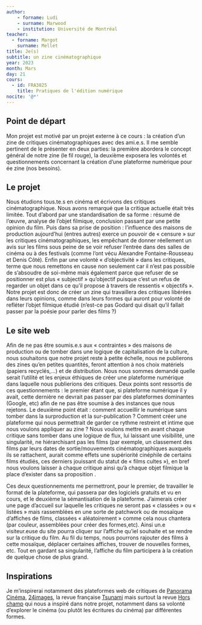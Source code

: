 ```yaml
--- 
author: 
    - forname: Ludi
    - surname: Marwood
    - institution: Université de Montréal
teacher: 
  - forname: Margot
    surname: Mellet
title: Je(s)
subtitle: un zine cinématographique
year: 2023
month: Mars
day: 21
cours:
  - id: FRA3825
    title: Pratiques de l'édition numérique
nocite: '@*'
---
```


## Point de départ

Mon projet est motivé par un projet externe à ce cours : la création d’un zine de critiques cinématographiques avec des ami.e.s. Il me semble pertinent de le présenter en deux parties: la première abordera le concept général de notre zine (le fil rouge), la deuxième exposera les volontés et questionnements concernant la création d’une plateforme numérique pour ée zine (nos besoins). 

## Le projet 
Nous étudions tous.te.s en cinéma et écrivons des critiques cinématographique. Nous avons remarqué que la critique actuelle était très limitée. Tout d’abord par une standardisation de sa forme : résumé de l’œuvre, analyse de l’objet filmique, conclusion passant par une petite opinion du film. Puis dans sa prise de position : l’influence des maisons de production aujourd’hui (entres autres) exerce un pouvoir de « censure » sur les critiques cinématographiques, les empêchant de donner réellement un avis sur les films sous peine de se voir refuser l’entrée dans des salles de cinéma ou à des 
festivals (comme l’ont vécu Alexandre Fontaine-Rousseau et Denis Côté). Enfin par une volonté « d’objectivité » dans les critiques, terme que nous remettons 
en cause non seulement car il n’est pas possible de s’absoudre de soi-même mais également parce que refuser de se positionner est plus « subjectif » qu’objectif puisque c’est un refus de regarder un objet dans ce qu’il propose à travers de ressentis « objectifs ». Notre projet est donc de créer un zine qui travaillera des critiques libérées dans leurs opinions, comme dans leurs formes qui auront pour volonté de refléter l’objet filmique étudié (n’est-ce pas 
Godard qui disait qu’il fallait passer par la poésie pour parler des films ?)

## Le site web 
Afin de ne pas être soumis.e.s aux « contraintes » des maisons de production ou de tomber dans une logique de capitalisation de la culture, nous souhaitons que notre projet reste à petite échelle, nous ne publierons des zines qu’en petites quantités, feront attention à nos choix matériels (papiers recyclés,…) et de distribution. Nous nous sommes demandé quelle serait l’utilité et les enjeux éthiques de créer une plateforme numérique dans laquelle nous publierions des critiques. Deux points sont ressortis de ces questionnements : le premier étant que, si plateforme numérique il y avait, cette dernière ne devrait pas passer par des plateformes dominantes (Google, etc) afin de ne pas être soumise à des instances que nous rejetons. Le deuxième point était : comment accueillir le numérique sans tomber dans la surproduction et la sur-publication ? Comment créer une plateforme qui nous permettrait de garder ce rythme restreint et intime que nous voulons appliquer au zine ? Nous voulons mettre en avant chaque critique sans tomber dans une logique de flux, lui laissant une visibilité, une singularité, ne hiérarchisant pas les films (par exemple, un classement des films par leurs dates de sortie/mouvements cinématographiques auxquels ils se rattachent, aurait comme effets une supériorité cinéphile de certains films étudiés, ces derniers jouissant du statut de « films cultes »), en bref nous voulons laisser à chaque critique ainsi qu’à chaque objet filmique la place d’exister dans sa proposition
. 

Ces deux questionnements me permettront, pour le premier, de travailler le format de la plateforme, qui passera par des logiciels gratuits et vu en cours, et le deuxième la sémantisation de la plateforme. J’aimerais créer une page d’accueil sur laquelle les critiques ne seront pas « classées » ou « listées » mais rassemblées en une sorte de patchwork ou de mosaïque d’affiches de films, classées « aléatoirement » comme cela nous chantera (par couleur, assemblées pour créer des formes,etc). Ainsi un.e visiteur.euse du site pourra cliquer sur l’affiche qu’iel souhaite et se rendre sur la critique du film. Au fil du temps, nous pourrons rajouter des films à cette mosaïque, déplacer certaines affiches, trouver de nouvelles formes, etc. Tout en gardant sa singularité, l’affiche du film participera à la création de quelque chose de plus grand. 

## Inspirations 

Je m’inspirerai notamment des plateformes web de critiques de [Panorama Cinéma](https://www.panorama-cinema.com/V2/index.php), [24images](https://revue24images.com), la revue française [Tsunami](https://tsounami.fr) mais surtout la revue [Hors champ](https://horschamp.qc.ca) qui nous a inspiré dans notre projet, notamment dans sa volonté d’explorer le cinéma (ou plutôt les écritures du cinéma) par différentes formes. 
